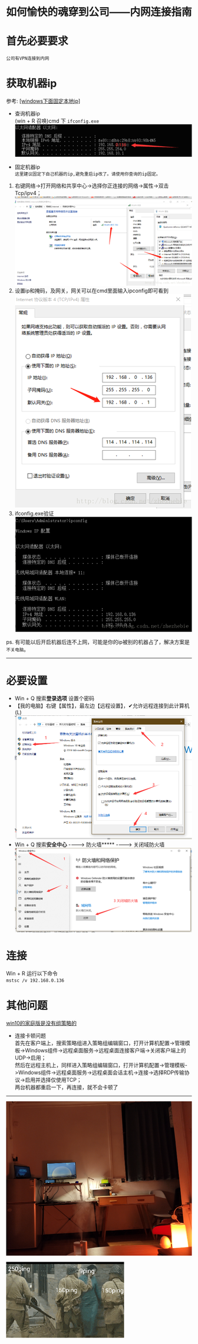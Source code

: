 # 如何愉快的魂穿到公司——内网连接指南  

# 首先必要要求    
`公司有VPN连接到内网`    
    
# 获取机器ip    
参考: [[windows下面固定本地ip]](https://blog.csdn.net/zhezhebie/article/details/79485405)    
* 查询机器ip    
(win + R 召唤)cmd 下 `ifconfig.exe`     
![ifconfig.exe](..\images\7485616-9a6dc0a8b8bc32fb.png)    
    
    
* 固定机器ip    
`这里建议固定下自己机器的ip,避免重启ip改了。请使用你查询的ip固定。`    
1. 右键网络->打开网络和共享中心->选择你正连接的网络->属性->双击Tcp/ipv4；    
![image.png](..\images\7485616-58355d8b37b0e609.png)    
2. 设置ip和掩码，及网关，网关可以在cmd里面输入ipconfig即可看到    
![image.png](..\images\7485616-a7326917a2cc3084.png)    
3. ifconfig.exe验证    
![image.png](..\images\7485616-fefb5e69ae8e4824.png)    
    
ps. 有可能以后开启机器后连不上网，可能是你的ip被别的机器占了，解决方案是`不关电脑`。    
    
---    
# 必要设置    
    
- Win + Q 搜索**登录选项** 设置个密码      
- 【我的电脑】右键【属性】，最左边【远程设置】，✔允许远程连接到此计算机(L)    
![image.png](..\images\7485616-e09bfd13047e24d1.png)    
- Win + Q 搜索**安全中心** ----> 防火墙***** ----> 关闭域防火墙    
![image.png](..\images\7485616-456f9810d9d8d765.png)    
    
# 连接    
Win + R 运行以下命令    
`mstsc /v 192.168.0.136`    
    
    
# 其他问题    
[win10的家庭版是没有组策略的](https://www.zhihu.com/question/53834660)    
    
- 连接卡顿问题    
首先在客户端上，搜索策略组进入策略组编辑窗口，打开计算机配置->管理模板->Windows组件->远程桌面服务->远程桌面连接客户端->关闭客户端上的UDP->启用；    
然后在远程主机上，同样进入策略组编辑窗口，打开计算机配置->管理模板->Windows组件->远程桌面服务->远程桌面会话主机->连接->选择RDP传输协议->启用并选择仅使用TCP；    
两台机器都重启一下，再连接，就不会卡顿了    
    
---     
    
    
![在家办公还是很爽der](..\images\7485616-24865fd46cd7cc81.png)    
    
    
![](..\images\7485616-1a7b92c338db22b5.gif)    
    
